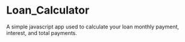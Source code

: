 # Loan_Calculator

A simple javascript app used to calculate your loan monthly payment, interest, and total payments.

